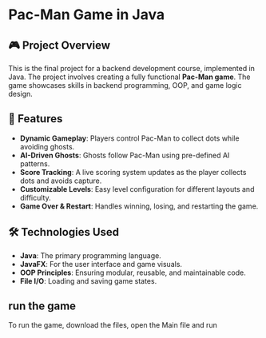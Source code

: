 # Pac-Man Game in Java

## 🎮 Project Overview
This is the final project for a backend development course, implemented in Java. 
The project involves creating a fully functional **Pac-Man game**.
The game showcases skills in backend programming, OOP, and game logic design.

## 🚀 Features
- **Dynamic Gameplay**: Players control Pac-Man to collect dots while avoiding ghosts.
- **AI-Driven Ghosts**: Ghosts follow Pac-Man using pre-defined AI patterns.
- **Score Tracking**: A live scoring system updates as the player collects dots and avoids capture.
- **Customizable Levels**: Easy level configuration for different layouts and difficulty.
- **Game Over & Restart**: Handles winning, losing, and restarting the game.

## 🛠️ Technologies Used
- **Java**: The primary programming language.
- **JavaFX**: For the user interface and game visuals.
- **OOP Principles**: Ensuring modular, reusable, and maintainable code.
- **File I/O**: Loading and saving game states.
## run the game
To run the game, download the files, open the Main file and run
